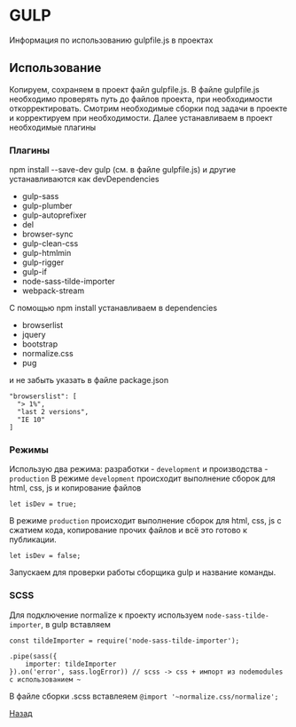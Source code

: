 # GULP
 Информация по использованию gulpfile.js в проектах

## Использование
Копируем, сохраняем в проект файл gulpfile.js.
В файле gulpfile.js необходимо проверять путь до файлов проекта, при необходимости откорректировать.
Смотрим необходимые сборки под задачи в проекте и корректируем при необходимости.
Далее устанавливаем в проект необходимые плагины

### Плагины
npm install --save-dev gulp (см. в файле gulpfile.js) и другие устанавливаются как devDependencies
 + gulp-sass
 + gulp-plumber
 + gulp-autoprefixer
 + del
 + browser-sync
 + gulp-clean-css
 + gulp-htmlmin
 + gulp-rigger
 + gulp-if
 + node-sass-tilde-importer
 + webpack-stream

С помощью npm install устанавливаем в dependencies

 + browserlist
 + jquery
 + bootstrap
 + normalize.css
 + pug

и не забыть указать в файле package.json
 ```
 "browserslist": [
   "> 1%",
   "last 2 versions",
   "IE 10"
 ]
 ```

### Режимы
Использую два режима: разработки - `development` и производства - `production`
В режиме `development` происходит выполнение сборок для html, css, js и копирование файлов
```
let isDev = true;
```
В режиме `production` происходит выполнение сборок для html, css, js с сжатием кода, копирование прочих файлов и всё это готово к публикации.
```
let isDev = false;
```
Запускаем для проверки работы сборщика gulp и название команды.

### SCSS
Для подключение normalize к проекту используем `node-sass-tilde-importer`, в gulp вставляем
```
const tildeImporter = require('node-sass-tilde-importer');

.pipe(sass({
    importer: tildeImporter
}).on('error', sass.logError)) // scss -> css + импорт из nodemodules c использованием ~
```
В файле сборки .scss вставлеяем `@import '~normalize.css/normalize';`

[Назад](README.md)
